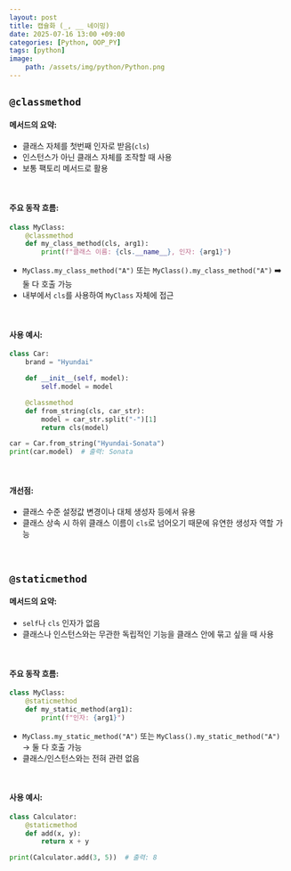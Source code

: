 ```yaml
---
layout: post
title: 캡슐화 (_, __ 네이밍)
date: 2025-07-16 13:00 +09:00
categories: [Python, OOP_PY]
tags: [python]
image:
    path: /assets/img/python/Python.png
---
```


## `@classmethod`

#### 메서드의 요약:

- 클래스 자체를 첫번째 인자로 받음(`cls`)
- 인스턴스가 아닌 클래스 자체를 조작할 때 사용
- 보통 팩토리 메서드로 활용

<br>

#### 주요 동작 흐름:

```python
class MyClass:
    @classmethod
    def my_class_method(cls, arg1):
        print(f"클래스 이름: {cls.__name__}, 인자: {arg1}")
```

- `MyClass.my_class_method("A")` 또는 `MyClass().my_class_method("A")` ➡️ 둘 다 호출 가능
- 내부에서 `cls`를 사용하여 `MyClass` 자체에 접근

<br>

#### 사용 예시:

```python
class Car:
    brand = "Hyundai"

    def __init__(self, model):
        self.model = model

    @classmethod
    def from_string(cls, car_str):
        model = car_str.split("-")[1]
        return cls(model)

car = Car.from_string("Hyundai-Sonata")
print(car.model)  # 출력: Sonata
```

<br>

#### 개선점:

- 클래스 수준 설정값 변경이나 대체 생성자 등에서 유용
- 클래스 상속 시 하위 클래스 이름이 `cls`로 넘어오기 때문에 유연한 생성자 역할 가능

<br>

## `@staticmethod`

#### 메서드의 요약:

- `self`나 `cls` 인자가 없음
- 클래스나 인스턴스와는 무관한 독립적인 기능을 클래스 안에 묶고 싶을 때 사용
 
<br>

#### 주요 동작 흐름:

```python
class MyClass:
    @staticmethod
    def my_static_method(arg1):
        print(f"인자: {arg1}")
```

- `MyClass.my_static_method("A")` 또는 `MyClass().my_static_method("A")` → 둘 다 호출 가능
- 클래스/인스턴스와는 전혀 관련 없음

<br>

#### 사용 예시:

```python
class Calculator:
    @staticmethod
    def add(x, y):
        return x + y

print(Calculator.add(3, 5))  # 출력: 8
```

<br>